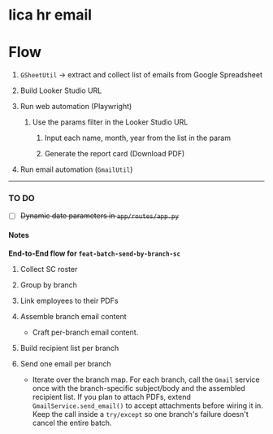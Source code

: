 # lica hr email

# Flow

1. `GSheetUtil` -> extract and collect list of emails from Google Spreadsheet
2. Build Looker Studio URL
3. Run web automation (Playwright)

    1. Use the params filter in the Looker Studio URL

        1. Input each name, month, year from the list in the param

        2. Generate the report card (Download PDF)
4. Run email automation (`GmailUtil`)

---

### TO DO

- [ ] ~~Dynamic date parameters in `app/routes/app.py`~~

#### Notes

**End-to-End flow for `feat-batch-send-by-branch-sc`**

1. Collect SC roster

2. Group by branch

3. Link employees to their PDFs

4. Assemble branch email content

    - Craft per-branch email content.

5. Build recipient list per branch

6. Send one email per branch

    - Iterate over the branch map. For each branch, call the `Gmail` service once with the branch-specific subject/body and the assembled recipient list. If you plan to attach PDFs, extend `GmailService.send_email()` to accept attachments before wiring it in. Keep the call inside a `try/except` so one branch's failure doesn't cancel the entire batch.
